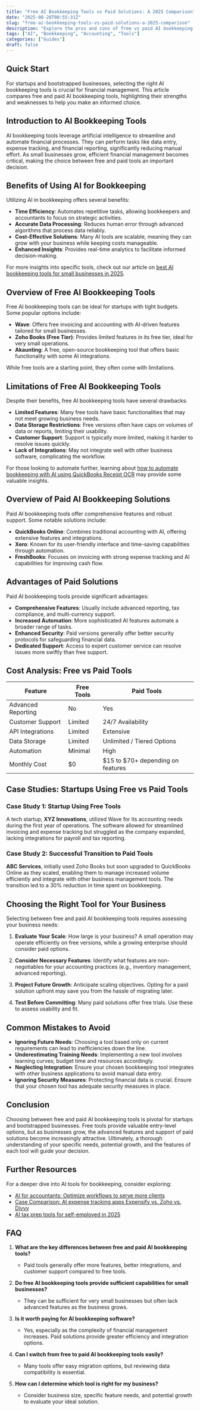 ```yaml
---
title: "Free AI Bookkeeping Tools vs Paid Solutions: A 2025 Comparison"
date: "2025-08-28T00:55:31Z"
slug: "free-ai-bookkeeping-tools-vs-paid-solutions-a-2025-comparison"
description: "Explore the pros and cons of free vs paid AI bookkeeping tools. Make informed decisions for your startup's financial management."
tags: ["AI", "Bookkeeping", "Accounting", "Tools"]
categories: ["Guides"]
draft: false
---
```


## Quick Start

For startups and bootstrapped businesses, selecting the right AI bookkeeping tools is crucial for financial management. This article compares free and paid AI bookkeeping tools, highlighting their strengths and weaknesses to help you make an informed choice.

## Introduction to AI Bookkeeping Tools

AI bookkeeping tools leverage artificial intelligence to streamline and automate financial processes. They can perform tasks like data entry, expense tracking, and financial reporting, significantly reducing manual effort. As small businesses grow, efficient financial management becomes critical, making the choice between free and paid tools an important decision.

## Benefits of Using AI for Bookkeeping

Utilizing AI in bookkeeping offers several benefits:

- **Time Efficiency**: Automates repetitive tasks, allowing bookkeepers and accountants to focus on strategic activities.
- **Accurate Data Processing**: Reduces human error through advanced algorithms that process data reliably.
- **Cost-Effective Solutions**: Many AI tools are scalable, meaning they can grow with your business while keeping costs manageable.
- **Enhanced Insights**: Provides real-time analytics to facilitate informed decision-making.

For more insights into specific tools, check out our article on [best AI bookkeeping tools for small businesses in 2025](/posts/best-ai-bookkeeping-tools-for-small-businesses-2025/).

## Overview of Free AI Bookkeeping Tools

Free AI bookkeeping tools can be ideal for startups with tight budgets. Some popular options include:

- **Wave**: Offers free invoicing and accounting with AI-driven features tailored for small businesses.
- **Zoho Books (Free Tier)**: Provides limited features in its free tier, ideal for very small operations.
- **Akaunting**: A free, open-source bookkeeping tool that offers basic functionality with some AI integrations.

While free tools are a starting point, they often come with limitations.

## Limitations of Free AI Bookkeeping Tools

Despite their benefits, free AI bookkeeping tools have several drawbacks:

- **Limited Features**: Many free tools have basic functionalities that may not meet growing business needs.
- **Data Storage Restrictions**: Free versions often have caps on volumes of data or reports, limiting their usability.
- **Customer Support**: Support is typically more limited, making it harder to resolve issues quickly.
- **Lack of Integrations**: May not integrate well with other business software, complicating the workflow.

For those looking to automate further, learning about [how to automate bookkeeping with AI using QuickBooks Receipt OCR](/posts/how-to-automate-bookkeeping-with-ai-quickbooks-receipt-ocr/) may provide some valuable insights.

## Overview of Paid AI Bookkeeping Solutions

Paid AI bookkeeping tools offer comprehensive features and robust support. Some notable solutions include:

- **QuickBooks Online**: Combines traditional accounting with AI, offering extensive features and integrations.
- **Xero**: Known for its user-friendly interface and time-saving capabilities through automation.
- **FreshBooks**: Focuses on invoicing with strong expense tracking and AI capabilities for improving cash flow.

## Advantages of Paid Solutions

Paid AI bookkeeping tools provide significant advantages:

- **Comprehensive Features**: Usually include advanced reporting, tax compliance, and multi-currency support.
- **Increased Automation**: More sophisticated AI features automate a broader range of tasks.
- **Enhanced Security**: Paid versions generally offer better security protocols for safeguarding financial data.
- **Dedicated Support**: Access to expert customer service can resolve issues more swiftly than free support.

## Cost Analysis: Free vs Paid Tools

| Feature                     | Free Tools | Paid Tools                  |
|-----------------------------|------------|-----------------------------|
| Advanced Reporting           | No         | Yes                         |
| Customer Support             | Limited    | 24/7 Availability           |
| API Integrations             | Limited    | Extensive                   |
| Data Storage                 | Limited    | Unlimited / Tiered Options  |
| Automation                  | Minimal     | High                        |
| Monthly Cost                 | $0         | $15 to $70+ depending on features |

## Case Studies: Startups Using Free vs Paid Tools

### Case Study 1: Startup Using Free Tools

A tech startup, **XYZ Innovations**, utilized Wave for its accounting needs during the first year of operations. The software allowed for streamlined invoicing and expense tracking but struggled as the company expanded, lacking integrations for payroll and tax reporting.

### Case Study 2: Successful Transition to Paid Tools

**ABC Services**, initially used Zoho Books but soon upgraded to QuickBooks Online as they scaled, enabling them to manage increased volume efficiently and integrate with other business management tools. The transition led to a 30% reduction in time spent on bookkeeping.

## Choosing the Right Tool for Your Business

Selecting between free and paid AI bookkeeping tools requires assessing your business needs:

1. **Evaluate Your Scale**: How large is your business? A small operation may operate efficiently on free versions, while a growing enterprise should consider paid options.

2. **Consider Necessary Features**: Identify what features are non-negotiables for your accounting practices (e.g., inventory management, advanced reporting).

3. **Project Future Growth**: Anticipate scaling objectives. Opting for a paid solution upfront may save you from the hassle of migrating later.

4. **Test Before Committing**: Many paid solutions offer free trials. Use these to assess usability and fit.

## Common Mistakes to Avoid

- **Ignoring Future Needs**: Choosing a tool based only on current requirements can lead to inefficiencies down the line.
- **Underestimating Training Needs**: Implementing a new tool involves learning curves; budget time and resources accordingly.
- **Neglecting Integration**: Ensure your chosen bookkeeping tool integrates with other business applications to avoid manual data entry.
- **Ignoring Security Measures**: Protecting financial data is crucial. Ensure that your chosen tool has adequate security measures in place.

## Conclusion

Choosing between free and paid AI bookkeeping tools is pivotal for startups and bootstrapped businesses. Free tools provide valuable entry-level options, but as businesses grow, the advanced features and support of paid solutions become increasingly attractive. Ultimately, a thorough understanding of your specific needs, potential growth, and the features of each tool will guide your decision.

## Further Resources

For a deeper dive into AI tools for bookkeeping, consider exploring:

- [AI for accountants: Optimize workflows to serve more clients](/posts/ai-for-accountants-optimize-workflows-to-serve-more-clients/)
- [Case Comparison: AI expense tracking apps Expensify vs. Zoho vs. Divvy](/posts/ai-expense-tracking-apps-compared-expensify-vs-zoho-vs-divvy/)
- [AI tax prep tools for self-employed in 2025](/posts/ai-tax-prep-tools-for-self-employed-in-2025/)

## FAQ

1. **What are the key differences between free and paid AI bookkeeping tools?**
   - Paid tools generally offer more features, better integrations, and customer support compared to free tools.

2. **Do free AI bookkeeping tools provide sufficient capabilities for small businesses?**
   - They can be sufficient for very small businesses but often lack advanced features as the business grows.

3. **Is it worth paying for AI bookkeeping software?**
   - Yes, especially as the complexity of financial management increases. Paid solutions provide greater efficiency and integration options.

4. **Can I switch from free to paid AI bookkeeping tools easily?**
   - Many tools offer easy migration options, but reviewing data compatibility is essential.

5. **How can I determine which tool is right for my business?**
   - Consider business size, specific feature needs, and potential growth to evaluate your ideal solution.
